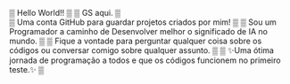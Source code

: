 ▒ Hello World!!                                                                                              ▒
▒ GS aqui.                                                                                                   ▒                                                                                 
▒ Uma conta GitHub para guardar projetos criados por mim!                                                    ▒
▒ Sou um Programador a caminho de Desenvolver melhor o significado de IA no mundo.                           ▒
▒ Fique a vontade para perguntar qualquer coisa sobre os códigos ou conversar comigo sobre qualquer assunto. ▒
▒ ✨Uma ótima jornada de programação a todos e que os códigos funcionem no primeiro teste.✨                ▒
<!---
GSPrograms/GSPrograms is a ✨ special ✨ repository because its `README.md` (this file) appears on your GitHub profile.
You can click the Preview link to take a look at your changes.
--->
